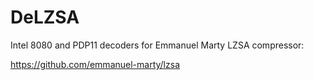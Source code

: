 # DeLZSA
Intel 8080 and PDP11 decoders for Emmanuel Marty LZSA compressor:

https://github.com/emmanuel-marty/lzsa
